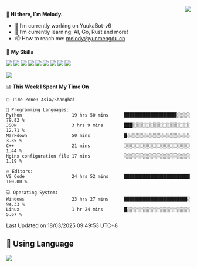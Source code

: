 <a href="#">
  <img align="right" src="https://github-readme-stats.vercel.app/api?username=melodyyuuka&count_private=true&show_icons=true" />
</a>

**👋 Hi there, I`m Melody.**

- 🔭 I’m currently working on YuukaBot-v6
- 🌱 I’m currently learning: AI, Go, Rust and more!
- 📫 How to reach me: melody@yunmengdu.cn

🌟 **My Skills** 

![](https://img.shields.io/badge/-Python-3e74a2?style=flat-square&logo=Python&logoColor=fff)
![](https://img.shields.io/badge/-Java-007396?style=flat-square&logo=OpenJDK&logoColor=fff)
![](https://img.shields.io/badge/-Node.js-339933?style=flat-square&logo=Node.js&logoColor=fff)
![](https://img.shields.io/badge/-Git-f05032?style=flat-square&logo=git&logoColor=fff)
![](https://img.shields.io/badge/-PostgreSQL-4169e1?style=flat-square&logo=PostgreSQL&logoColor=fff)
![](https://img.shields.io/badge/-Rust-000000?style=flat-square&logo=rust&logoColor=fff)
![](https://img.shields.io/badge/-VSCode-007acc?style=flat-square&logo=Visual-Studio-Code&logoColor=fff)
![](https://img.shields.io/badge/-FastAPI-009688?style=flat-square&logo=FastAPI&logoColor=fff)
![](https://img.shields.io/badge/-Linux-000000?style=flat-square&logo=Linux&logoColor=fff)


![](https://wakatime.com/badge/user/fa6dc0e2-47c5-4d2d-ae45-69fec6f2122c.svg)

<!--START_SECTION:waka-->
📊 **This Week I Spent My Time On** 

```text
🕑︎ Time Zone: Asia/Shanghai

💬 Programming Languages: 
Python                   19 hrs 50 mins      ████████████████████░░░░░   79.82 % 
JSON                     3 hrs 9 mins        ███░░░░░░░░░░░░░░░░░░░░░░   12.71 % 
Markdown                 50 mins             █░░░░░░░░░░░░░░░░░░░░░░░░    3.35 % 
C++                      21 mins             ░░░░░░░░░░░░░░░░░░░░░░░░░    1.44 % 
Nginx configuration file 17 mins             ░░░░░░░░░░░░░░░░░░░░░░░░░    1.19 % 

🔥 Editors: 
VS Code                  24 hrs 52 mins      █████████████████████████   100.00 % 

💻 Operating System: 
Windows                  23 hrs 27 mins      ████████████████████████░   94.33 % 
Linux                    1 hr 24 mins        █░░░░░░░░░░░░░░░░░░░░░░░░    5.67 % 
```


 Last Updated on 18/03/2025 09:49:53 UTC+8
<!--END_SECTION:waka-->

## 🥰 **Using Language**

![](https://github-readme-stats.vercel.app/api/wakatime?username=MelodyYuyuko&layout=compact&hide_border=true)
